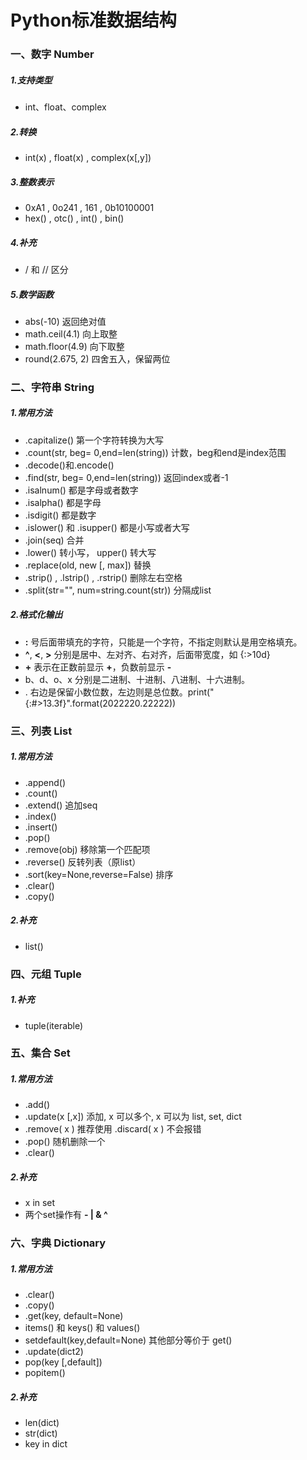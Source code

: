 # Python标准数据结构

### 一、数字 Number

##### 1.支持类型

- int、float、complex 

##### 2.转换

- int(x) , float(x) , complex(x[,y])

##### 3.整数表示

- 0xA1 , 0o241 , 161 ,  0b10100001
- hex() , otc() , int() , bin()

##### 4.补充

- / 和 // 区分

##### 5.数学函数

- abs(-10) 返回绝对值
- math.ceil(4.1) 向上取整
- math.floor(4.9) 向下取整
- round(2.675, 2) 四舍五入，保留两位

### 二、字符串 String

##### 1.常用方法

- .capitalize() 第一个字符转换为大写
- .count(str, beg= 0,end=len(string)) 计数，beg和end是index范围
- .decode()和.encode()
- .find(str, beg= 0,end=len(string))  返回index或者-1
- .isalnum()  都是字母或者数字
- .isalpha() 都是字母
- .isdigit()  都是数字
- .islower() 和 .isupper() 都是小写或者大写
- .join(seq) 合并
- .lower() 转小写， upper()  转大写
- .replace(old, new [, max])  替换
- .strip() , .lstrip() , .rstrip()  删除左右空格
- .split(str="", num=string.count(str))  分隔成list

##### 2.格式化输出

- **:** 号后面带填充的字符，只能是一个字符，不指定则默认是用空格填充。
- **^**, **<**, **>** 分别是居中、左对齐、右对齐，后面带宽度，如 {:>10d}
- **+** 表示在正数前显示 **+**，负数前显示 **-**
- b、d、o、x 分别是二进制、十进制、八进制、十六进制。
- . 右边是保留小数位数，左边则是总位数。print("{:#>13.3f}".format(2022220.22222))

### 三、列表 List

##### 1.常用方法

- .append()
- .count()
- .extend()  追加seq
- .index()
- .insert()
- .pop()
- .remove(obj)  移除第一个匹配项
- .reverse()  反转列表（原list）
- .sort(key=None,reverse=False)  排序
- .clear()
- .copy()

##### 2.补充

- list()

### 四、元组 Tuple

##### 1.补充

- tuple(iterable)

### 五、集合 Set

##### 1.常用方法

- .add()
- .update(x [,x])   添加, x 可以多个, x 可以为 list, set, dict
- .remove( x ) 推荐使用 .discard( x ) 不会报错
- .pop()  随机删除一个
- .clear()

##### 2.补充

- x in set
- 两个set操作有 **- | & ^**

### 六、字典 Dictionary

##### 1.常用方法

- .clear()
- .copy()
- .get(key, default=None)
- items()  和  keys()  和  values()
- setdefault(key,default=None)  其他部分等价于 get()
- .update(dict2)
- pop(key [,default])
- popitem()

##### 2.补充

- len(dict)
- str(dict)
- key in dict

